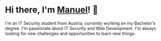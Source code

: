 # Hi there, I'm [Manuel](https://manuelpoell.at/)! 👋

I'm an IT Security student from Austria, currently working on my Bachelor's degree. I'm passionate about IT Security and Web Development. I'm always looking for new challenges and opportunities to learn new things.
